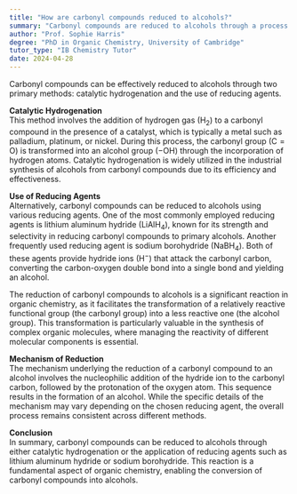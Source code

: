 ```yaml
---
title: "How are carbonyl compounds reduced to alcohols?"
summary: "Carbonyl compounds are reduced to alcohols through a process called catalytic hydrogenation or by using reducing agents."
author: "Prof. Sophie Harris"
degree: "PhD in Organic Chemistry, University of Cambridge"
tutor_type: "IB Chemistry Tutor"
date: 2024-04-28
---
```


Carbonyl compounds can be effectively reduced to alcohols through two primary methods: catalytic hydrogenation and the use of reducing agents.

**Catalytic Hydrogenation**  
This method involves the addition of hydrogen gas ($\text{H}_2$) to a carbonyl compound in the presence of a catalyst, which is typically a metal such as palladium, platinum, or nickel. During this process, the carbonyl group ($\text{C}= \text{O}$) is transformed into an alcohol group ($-\text{OH}$) through the incorporation of hydrogen atoms. Catalytic hydrogenation is widely utilized in the industrial synthesis of alcohols from carbonyl compounds due to its efficiency and effectiveness.

**Use of Reducing Agents**  
Alternatively, carbonyl compounds can be reduced to alcohols using various reducing agents. One of the most commonly employed reducing agents is lithium aluminum hydride ($\text{LiAlH}_4$), known for its strength and selectivity in reducing carbonyl compounds to primary alcohols. Another frequently used reducing agent is sodium borohydride ($\text{NaBH}_4$). Both of these agents provide hydride ions ($\text{H}^-$) that attack the carbonyl carbon, converting the carbon-oxygen double bond into a single bond and yielding an alcohol.

The reduction of carbonyl compounds to alcohols is a significant reaction in organic chemistry, as it facilitates the transformation of a relatively reactive functional group (the carbonyl group) into a less reactive one (the alcohol group). This transformation is particularly valuable in the synthesis of complex organic molecules, where managing the reactivity of different molecular components is essential.

**Mechanism of Reduction**  
The mechanism underlying the reduction of a carbonyl compound to an alcohol involves the nucleophilic addition of the hydride ion to the carbonyl carbon, followed by the protonation of the oxygen atom. This sequence results in the formation of an alcohol. While the specific details of the mechanism may vary depending on the chosen reducing agent, the overall process remains consistent across different methods.

**Conclusion**  
In summary, carbonyl compounds can be reduced to alcohols through either catalytic hydrogenation or the application of reducing agents such as lithium aluminum hydride or sodium borohydride. This reaction is a fundamental aspect of organic chemistry, enabling the conversion of carbonyl compounds into alcohols.
    